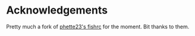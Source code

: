 # Acknowledgements

Pretty much a fork of [phette23's fishrc](https://github.com/phette23/fishrc) for the moment. Bit thanks to them.
